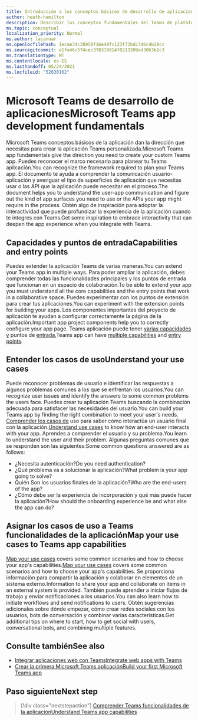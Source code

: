 ```yaml
---
title: Introducción a los conceptos básicos de desarrollo de aplicaciones
author: heath-hamilton
description: Describir los conceptos fundamentales del Teams de plataformas.
ms.topic: conceptual
localization_priority: Normal
ms.author: lajanuar
ms.openlocfilehash: 1ecae34c38950f16e49fc123f73bdc746c4b28cc
ms.sourcegitcommit: e1fe46c574cec378319814f8213209ad3063b2c3
ms.translationtype: MT
ms.contentlocale: es-ES
ms.lasthandoff: 05/24/2021
ms.locfileid: "52630162"
---
```

# <a name="microsoft-teams-app-development-fundamentals"></a><span data-ttu-id="a67e2-103">Microsoft Teams de desarrollo de aplicaciones</span><span class="sxs-lookup"><span data-stu-id="a67e2-103">Microsoft Teams app development fundamentals</span></span>

<span data-ttu-id="a67e2-104">Microsoft Teams conceptos básicos de la aplicación dan la dirección que necesitas para crear la aplicación Teams personalizada.</span><span class="sxs-lookup"><span data-stu-id="a67e2-104">Microsoft Teams app fundamentals give the direction you need to create your custom Teams app.</span></span> <span data-ttu-id="a67e2-105">Puedes reconocer el marco necesario para planear tu Teams aplicación.</span><span class="sxs-lookup"><span data-stu-id="a67e2-105">You can recognize the framework required to plan your Teams app.</span></span> <span data-ttu-id="a67e2-106">El documento te ayuda a comprender la comunicación usuario-aplicación y averiguar el tipo de superficies de aplicación que necesitas usar o las API que la aplicación puede necesitar en el proceso.</span><span class="sxs-lookup"><span data-stu-id="a67e2-106">The document helps you to understand the user-app communication and figure out the kind of app surfaces you need to use or the APIs your app might require in the process.</span></span> <span data-ttu-id="a67e2-107">Obtén algo de inspiración para adoptar la interactividad que puede profundizar la experiencia de la aplicación cuando te integres con Teams.</span><span class="sxs-lookup"><span data-stu-id="a67e2-107">Get some inspiration to embrace interactivity that can deepen the app experience when you integrate with Teams.</span></span>

## <a name="capabilities-and-entry-points"></a><span data-ttu-id="a67e2-108">Capacidades y puntos de entrada</span><span class="sxs-lookup"><span data-stu-id="a67e2-108">Capabilities and entry points</span></span>

<span data-ttu-id="a67e2-109">Puedes extender la aplicación Teams de varias maneras.</span><span class="sxs-lookup"><span data-stu-id="a67e2-109">You can extend your Teams app in multiple ways.</span></span> <span data-ttu-id="a67e2-110">Para poder ampliar la aplicación, debes comprender todas las funcionalidades principales y los puntos de entrada que funcionan en un espacio de colaboración.</span><span class="sxs-lookup"><span data-stu-id="a67e2-110">To be able to extend your app you must understand all the core capabilities and the entry points that work in a collaborative space.</span></span> <span data-ttu-id="a67e2-111">Puedes experimentar con los puntos de extensión para crear tus aplicaciones.</span><span class="sxs-lookup"><span data-stu-id="a67e2-111">You can experiment with the extension points for building your apps.</span></span> <span data-ttu-id="a67e2-112">Los componentes importantes del proyecto de aplicación te ayudan a configurar correctamente la página de la aplicación.</span><span class="sxs-lookup"><span data-stu-id="a67e2-112">Important app project components help you to correctly configure your app page.</span></span> <span data-ttu-id="a67e2-113">Teams aplicación puede tener [varias capacidades y](../concepts/capabilities-overview.md) puntos de [entrada.](../concepts/extensibility-points.md)</span><span class="sxs-lookup"><span data-stu-id="a67e2-113">Teams app can have [multiple capabilities](../concepts/capabilities-overview.md) and [entry points](../concepts/extensibility-points.md).</span></span>

## <a name="understand-your-use-cases"></a><span data-ttu-id="a67e2-114">Entender los casos de uso</span><span class="sxs-lookup"><span data-stu-id="a67e2-114">Understand your use cases</span></span>

<span data-ttu-id="a67e2-115">Puede reconocer problemas de usuario e identificar las respuestas a algunos problemas comunes a los que se enfrentan los usuarios.</span><span class="sxs-lookup"><span data-stu-id="a67e2-115">You can recognize user issues and identify the answers to some common problems the users face.</span></span> <span data-ttu-id="a67e2-116">Puedes crear tu aplicación Teams buscando la combinación adecuada para satisfacer las necesidades del usuario.</span><span class="sxs-lookup"><span data-stu-id="a67e2-116">You can build your Teams app by finding the right combination to meet your user's needs.</span></span> <span data-ttu-id="a67e2-117">[Comprender los casos de](../concepts/design/understand-use-cases.md) uso para saber cómo interactúa un usuario final con la aplicación.</span><span class="sxs-lookup"><span data-stu-id="a67e2-117">[Understand use cases](../concepts/design/understand-use-cases.md) to know how an end-user interacts with your app.</span></span> <span data-ttu-id="a67e2-118">Aprendes a comprender el usuario y su problema.</span><span class="sxs-lookup"><span data-stu-id="a67e2-118">You learn to understand the user and their problem.</span></span> <span data-ttu-id="a67e2-119">Algunas preguntas comunes que se responden son las siguientes:</span><span class="sxs-lookup"><span data-stu-id="a67e2-119">Some common questions answered are as follows:</span></span>

* <span data-ttu-id="a67e2-120">¿Necesita autenticación?</span><span class="sxs-lookup"><span data-stu-id="a67e2-120">Do you need authentication?</span></span>
* <span data-ttu-id="a67e2-121">¿Qué problema va a solucionar la aplicación?</span><span class="sxs-lookup"><span data-stu-id="a67e2-121">What problem is your app going to solve?</span></span>
* <span data-ttu-id="a67e2-122">Quién Son los usuarios finales de la aplicación?</span><span class="sxs-lookup"><span data-stu-id="a67e2-122">Who are the end-users of the app?</span></span>
* <span data-ttu-id="a67e2-123">¿Cómo debe ser la experiencia de incorporación y qué más puede hacer la aplicación?</span><span class="sxs-lookup"><span data-stu-id="a67e2-123">How should the onboarding experience be and what else the app can do?</span></span>

## <a name="map-your-use-cases-to-teams-app-capabilities"></a><span data-ttu-id="a67e2-124">Asignar los casos de uso a Teams funcionalidades de la aplicación</span><span class="sxs-lookup"><span data-stu-id="a67e2-124">Map your use cases to Teams app capabilities</span></span>

<span data-ttu-id="a67e2-125">[Map your use cases](../concepts/design/map-use-cases.md) covers some common scenarios and how to choose your app's capabilities.</span><span class="sxs-lookup"><span data-stu-id="a67e2-125">[Map your use cases](../concepts/design/map-use-cases.md) covers some common scenarios and how to choose your app's capabilities.</span></span> <span data-ttu-id="a67e2-126">Se proporciona información para compartir la aplicación y colaborar en elementos de un sistema externo.</span><span class="sxs-lookup"><span data-stu-id="a67e2-126">Information to share your app and collaborate on items in an external system is provided.</span></span> <span data-ttu-id="a67e2-127">También puede aprender a iniciar flujos de trabajo y enviar notificaciones a los usuarios.</span><span class="sxs-lookup"><span data-stu-id="a67e2-127">You can also learn how to initiate workflows and send notifications to users.</span></span> <span data-ttu-id="a67e2-128">Obtén sugerencias adicionales sobre dónde empezar, cómo crear redes sociales con los usuarios, bots de conversación y combinar varias características.</span><span class="sxs-lookup"><span data-stu-id="a67e2-128">Get additional tips on where to start, how to get social with users, conversational bots, and combining multiple features.</span></span>

## <a name="see-also"></a><span data-ttu-id="a67e2-129">Consulte también</span><span class="sxs-lookup"><span data-stu-id="a67e2-129">See also</span></span>

* [<span data-ttu-id="a67e2-130">Integrar aplicaciones web con Teams</span><span class="sxs-lookup"><span data-stu-id="a67e2-130">Integrate web apps with Teams</span></span>](../samples/integrating-web-apps.md)
* [<span data-ttu-id="a67e2-131">Crear la primera Microsoft Teams aplicación</span><span class="sxs-lookup"><span data-stu-id="a67e2-131">Build your first Microsoft Teams app</span></span>](../build-your-first-app/build-first-app-overview.md)

## <a name="next-step"></a><span data-ttu-id="a67e2-132">Paso siguiente</span><span class="sxs-lookup"><span data-stu-id="a67e2-132">Next step</span></span>

> [!div class="nextstepaction"]
> [<span data-ttu-id="a67e2-133">Comprender Teams funcionalidades de la aplicación</span><span class="sxs-lookup"><span data-stu-id="a67e2-133">Understand Teams app capabilities</span></span>](capabilities-overview.md)


